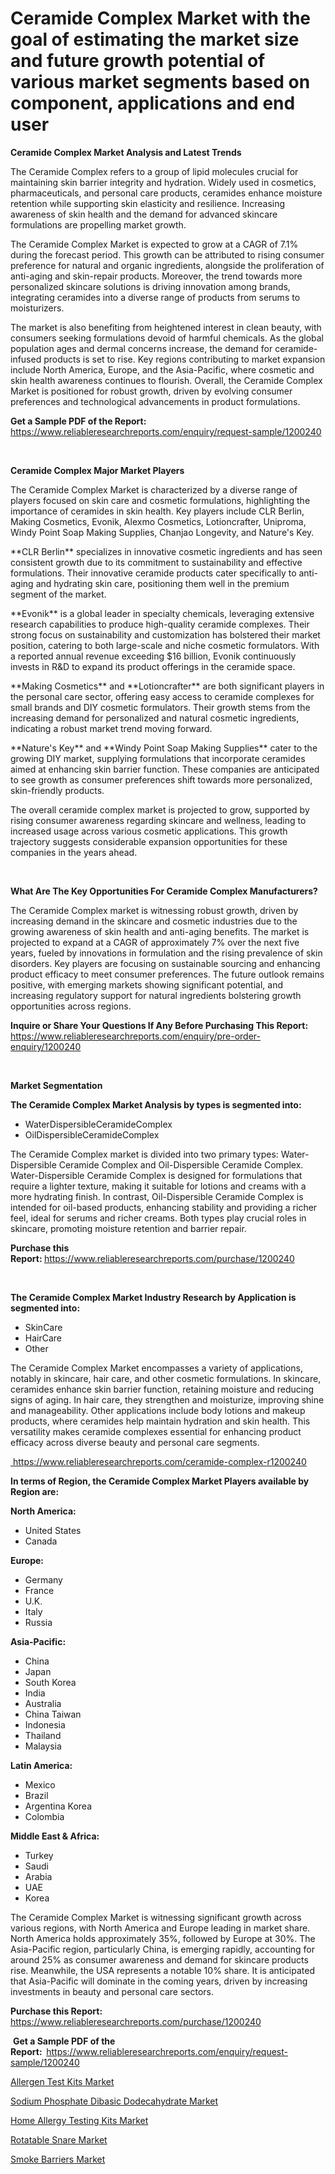 <p><h1>Ceramide Complex Market with the goal of estimating the market size and future growth potential of various market segments based on component, applications and end user</h1></p><p><strong>Ceramide Complex Market Analysis and Latest Trends</strong></p>
<p><p>The Ceramide Complex refers to a group of lipid molecules crucial for maintaining skin barrier integrity and hydration. Widely used in cosmetics, pharmaceuticals, and personal care products, ceramides enhance moisture retention while supporting skin elasticity and resilience. Increasing awareness of skin health and the demand for advanced skincare formulations are propelling market growth.</p><p>The Ceramide Complex Market is expected to grow at a CAGR of 7.1% during the forecast period. This growth can be attributed to rising consumer preference for natural and organic ingredients, alongside the proliferation of anti-aging and skin-repair products. Moreover, the trend towards more personalized skincare solutions is driving innovation among brands, integrating ceramides into a diverse range of products from serums to moisturizers.</p><p>The market is also benefiting from heightened interest in clean beauty, with consumers seeking formulations devoid of harmful chemicals. As the global population ages and dermal concerns increase, the demand for ceramide-infused products is set to rise. Key regions contributing to market expansion include North America, Europe, and the Asia-Pacific, where cosmetic and skin health awareness continues to flourish. Overall, the Ceramide Complex Market is positioned for robust growth, driven by evolving consumer preferences and technological advancements in product formulations.</p></p>
<p><strong>Get a Sample PDF of the Report:&nbsp;</strong> <a href="https://www.reliableresearchreports.com/enquiry/request-sample/1200240?utm_campaign=28&utm_medium=2&utm_source=Github&utm_content=ia&utm_term=07112024&utm_id=ceramide-complex">https://www.reliableresearchreports.com/enquiry/request-sample/1200240</a></p>
<p>&nbsp;</p>
<p><strong>Ceramide Complex Major Market Players</strong></p>
<p><p>The Ceramide Complex Market is characterized by a diverse range of players focused on skin care and cosmetic formulations, highlighting the importance of ceramides in skin health. Key players include CLR Berlin, Making Cosmetics, Evonik, Alexmo Cosmetics, Lotioncrafter, Uniproma, Windy Point Soap Making Supplies, Chanjao Longevity, and Nature's Key.</p><p>**CLR Berlin** specializes in innovative cosmetic ingredients and has seen consistent growth due to its commitment to sustainability and effective formulations. Their innovative ceramide products cater specifically to anti-aging and hydrating skin care, positioning them well in the premium segment of the market.</p><p>**Evonik** is a global leader in specialty chemicals, leveraging extensive research capabilities to produce high-quality ceramide complexes. Their strong focus on sustainability and customization has bolstered their market position, catering to both large-scale and niche cosmetic formulators. With a reported annual revenue exceeding $16 billion, Evonik continuously invests in R&D to expand its product offerings in the ceramide space.</p><p>**Making Cosmetics** and **Lotioncrafter** are both significant players in the personal care sector, offering easy access to ceramide complexes for small brands and DIY cosmetic formulators. Their growth stems from the increasing demand for personalized and natural cosmetic ingredients, indicating a robust market trend moving forward.</p><p>**Nature's Key** and **Windy Point Soap Making Supplies** cater to the growing DIY market, supplying formulations that incorporate ceramides aimed at enhancing skin barrier function. These companies are anticipated to see growth as consumer preferences shift towards more personalized, skin-friendly products.</p><p>The overall ceramide complex market is projected to grow, supported by rising consumer awareness regarding skincare and wellness, leading to increased usage across various cosmetic applications. This growth trajectory suggests considerable expansion opportunities for these companies in the years ahead.</p></p>
<p>&nbsp;</p>
<p><strong>What Are The Key Opportunities For Ceramide Complex Manufacturers?</strong></p>
<p><p>The Ceramide Complex market is witnessing robust growth, driven by increasing demand in the skincare and cosmetic industries due to the growing awareness of skin health and anti-aging benefits. The market is projected to expand at a CAGR of approximately 7% over the next five years, fueled by innovations in formulation and the rising prevalence of skin disorders. Key players are focusing on sustainable sourcing and enhancing product efficacy to meet consumer preferences. The future outlook remains positive, with emerging markets showing significant potential, and increasing regulatory support for natural ingredients bolstering growth opportunities across regions.</p></p>
<p><strong>Inquire or Share Your Questions If Any Before Purchasing This Report:</strong> <a href="https://www.reliableresearchreports.com/enquiry/pre-order-enquiry/1200240?utm_campaign=28&utm_medium=2&utm_source=Github&utm_content=ia&utm_term=07112024&utm_id=ceramide-complex">https://www.reliableresearchreports.com/enquiry/pre-order-enquiry/1200240</a></p>
<p>&nbsp;</p>
<p><strong>Market Segmentation</strong></p>
<p><strong>The Ceramide Complex Market Analysis by types is segmented into:</strong></p>
<p><ul><li>WaterDispersibleCeramideComplex</li><li>OilDispersibleCeramideComplex</li></ul></p>
<p><p>The Ceramide Complex market is divided into two primary types: Water-Dispersible Ceramide Complex and Oil-Dispersible Ceramide Complex. Water-Dispersible Ceramide Complex is designed for formulations that require a lighter texture, making it suitable for lotions and creams with a more hydrating finish. In contrast, Oil-Dispersible Ceramide Complex is intended for oil-based products, enhancing stability and providing a richer feel, ideal for serums and richer creams. Both types play crucial roles in skincare, promoting moisture retention and barrier repair.</p></p>
<p><strong>Purchase this Report:&nbsp;</strong><a href="https://www.reliableresearchreports.com/purchase/1200240?utm_campaign=28&utm_medium=2&utm_source=Github&utm_content=ia&utm_term=07112024&utm_id=ceramide-complex">https://www.reliableresearchreports.com/purchase/1200240</a></p>
<p>&nbsp;</p>
<p><strong>The Ceramide Complex Market Industry Research by Application is segmented into:</strong></p>
<p><ul><li>SkinCare</li><li>HairCare</li><li>Other</li></ul></p>
<p><p>The Ceramide Complex Market encompasses a variety of applications, notably in skincare, hair care, and other cosmetic formulations. In skincare, ceramides enhance skin barrier function, retaining moisture and reducing signs of aging. In hair care, they strengthen and moisturize, improving shine and manageability. Other applications include body lotions and makeup products, where ceramides help maintain hydration and skin health. This versatility makes ceramide complexes essential for enhancing product efficacy across diverse beauty and personal care segments.</p></p>
<p><a href="https://www.reliableresearchreports.com/ceramide-complex-r1200240?utm_campaign=28&utm_medium=2&utm_source=Github&utm_content=ia&utm_term=07112024&utm_id=ceramide-complex">&nbsp;https://www.reliableresearchreports.com/ceramide-complex-r1200240</a></p>
<p><strong>In terms of Region, the Ceramide Complex Market Players available by Region are:</strong></p>
<p>
    <p> <strong> North America: </strong>
        <ul>
            <li>United States</li>
            <li>Canada</li>
        </ul>
        </p> 
    <p> <strong> Europe: </strong>
        <ul>
            <li>Germany</li>
            <li>France</li>
            <li>U.K.</li>
            <li>Italy</li>
            <li>Russia</li>
        </ul>
        </p> 
    <p> <strong> Asia-Pacific: </strong>
        <ul>
            <li>China</li>
            <li>Japan</li>
            <li>South Korea</li>
            <li>India</li>
            <li>Australia</li>
            <li>China Taiwan</li>
            <li>Indonesia</li>
            <li>Thailand</li>
            <li>Malaysia</li>
        </ul>
        </p> 
    <p> <strong> Latin America: </strong>
        <ul>
            <li>Mexico</li>
            <li>Brazil</li>
            <li>Argentina Korea</li>
            <li>Colombia</li>
        </ul>
        </p> 
    <p> <strong> Middle East & Africa: </strong>
        <ul>
            <li>Turkey</li>
            <li>Saudi</li>
            <li>Arabia</li>
            <li>UAE</li>
            <li>Korea</li>
        </ul>
    </p>
    </p>
<p><p>The Ceramide Complex Market is witnessing significant growth across various regions, with North America and Europe leading in market share. North America holds approximately 35%, followed by Europe at 30%. The Asia-Pacific region, particularly China, is emerging rapidly, accounting for around 25% as consumer awareness and demand for skincare products rise. Meanwhile, the USA represents a notable 10% share. It is anticipated that Asia-Pacific will dominate in the coming years, driven by increasing investments in beauty and personal care sectors.</p></p>
<p><strong>Purchase this Report: </strong><a href="https://www.reliableresearchreports.com/purchase/1200240?utm_campaign=28&utm_medium=2&utm_source=Github&utm_content=ia&utm_term=07112024&utm_id=ceramide-complex">https://www.reliableresearchreports.com/purchase/1200240</a></p>
<p>&nbsp;<strong>Get a Sample PDF of the Report:&nbsp;&nbsp;</strong><a href="https://www.reliableresearchreports.com/enquiry/request-sample/1200240?utm_campaign=28&utm_medium=2&utm_source=Github&utm_content=ia&utm_term=07112024&utm_id=ceramide-complex">https://www.reliableresearchreports.com/enquiry/request-sample/1200240</a></p>
<p><strong></strong></p>
<p><p><a href="https://issuu.com/reportprime-2/docs/allergen-test-kits-market-size-2030_5348e61c50c6ec?utm_campaign=28&utm_medium=2&utm_source=Github&utm_content=ia&utm_term=07112024&utm_id=ceramide-complex">Allergen Test Kits Market</a></p><p><a href="https://github.com/RuthLucas64/Market-Research-Report-List-1/blob/main/sodium-phosphate-dibasic-dodecahydrate-market.md?utm_campaign=28&utm_medium=2&utm_source=Github&utm_content=ia&utm_term=07112024&utm_id=ceramide-complex">Sodium Phosphate Dibasic Dodecahydrate Market</a></p><p><a href="https://issuu.com/reportprime-2/docs/home-allergy-testing-kits-market-si_a4d2286bda7c01?utm_campaign=28&utm_medium=2&utm_source=Github&utm_content=ia&utm_term=07112024&utm_id=ceramide-complex">Home Allergy Testing Kits Market</a></p><p><a href="https://issuu.com/reportprime-2/docs/rotatable-snare-market-size-2030.pp_259ee6b7aaf67a?utm_campaign=28&utm_medium=2&utm_source=Github&utm_content=ia&utm_term=07112024&utm_id=ceramide-complex">Rotatable Snare Market</a></p><p><a href="https://github.com/NathanColeman327/Market-Research-Report-List-1/blob/main/smoke-barriers-market.md?utm_campaign=28&utm_medium=2&utm_source=Github&utm_content=ia&utm_term=07112024&utm_id=ceramide-complex">Smoke Barriers Market</a></p></p>